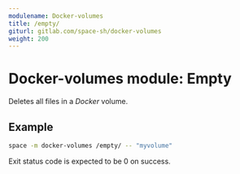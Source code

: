 ```yaml
---
modulename: Docker-volumes
title: /empty/
giturl: gitlab.com/space-sh/docker-volumes
weight: 200
---
```

# Docker-volumes module: Empty

Deletes all files in a _Docker_ volume.

## Example

```sh
space -m docker-volumes /empty/ -- "myvolume"
```

Exit status code is expected to be 0 on success.
